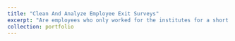 ```yaml
---
title: "Clean And Analyze Employee Exit Surveys"
excerpt: "Are employees who only worked for the institutes for a short period of time resigning due to some kind of dissatisfaction?"
collection: portfolio
---
```



